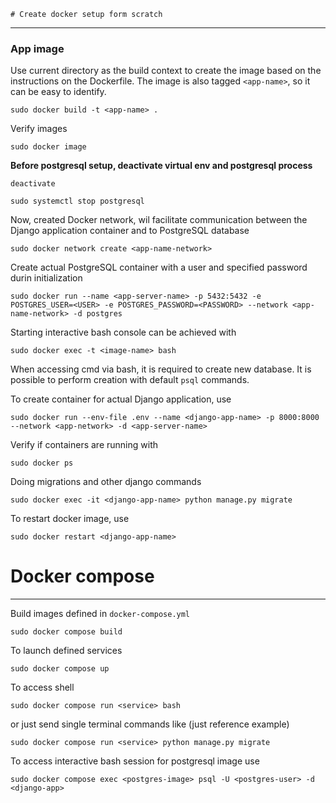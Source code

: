    # Create docker setup form scratch

---

### App image

Use current directory as the build context to create the image based on the instructions  on the Dockerfile.
The image is also tagged `<app-name>`, so it can be easy to identify.
```
sudo docker build -t <app-name> .
```
 
Verify images
```
sudo docker image
```

**Before postgresql setup, deactivate virtual env and postgresql process**

```
deactivate
```

```
sudo systemctl stop postgresql
```

Now, created Docker network, wil facilitate communication between the 
Django application container and to PostgreSQL database

```
sudo docker network create <app-name-network>
```


Create actual PostgreSQL container with a user and specified password durin initialization

```
sudo docker run --name <app-server-name> -p 5432:5432 -e POSTGRES_USER=<USER> -e POSTGRES_PASSWORD=<PASSWORD> --network <app-name-network> -d postgres
```

Starting interactive bash console can be achieved with
```
sudo docker exec -t <image-name> bash
```

When accessing cmd via bash, it is required to create new database. It is possible to perform creation with default `psql` commands.

To create container for actual Django application, use
```
sudo docker run --env-file .env --name <django-app-name> -p 8000:8000 --network <app-network> -d <app-server-name>
```

Verify if containers are running with
```
sudo docker ps
```

Doing migrations and other django commands
```
sudo docker exec -it <django-app-name> python manage.py migrate
```

To restart docker image, use
```
sudo docker restart <django-app-name>
```

# Docker compose

---

Build images defined in `docker-compose.yml`
```
sudo docker compose build
```

To launch defined services

```
sudo docker compose up
```

To access shell

```
sudo docker compose run <service> bash
```

or just send single terminal commands like (just reference example)

```
sudo docker compose run <service> python manage.py migrate
```

To access interactive bash session for postgresql image use 

```
sudo docker compose exec <postgres-image> psql -U <postgres-user> -d <django-app>
```
